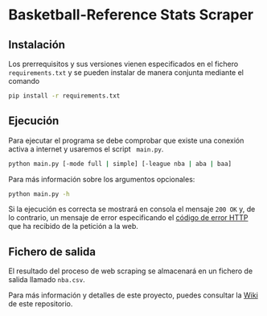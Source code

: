 # Basketball-Reference Stats Scraper

## Instalación

Los prerrequisitos y sus versiones vienen especificados en el fichero `requirements.txt` y se pueden instalar de manera conjunta mediante el comando

```bash
pip install -r requirements.txt
```

## Ejecución

Para ejecutar el programa se debe comprobar que existe una conexión activa a internet y usaremos el script ` main.py`.

```bash
python main.py [-mode full | simple] [-league nba | aba | baa]
```

Para más información sobre los argumentos opcionales:

```bash
python main.py -h
```

Si la ejecución es correcta se mostrará en consola el mensaje `200 OK` y, de lo contrario, un mensaje de error especificando el [código de error HTTP](https://httpstatuses.com/) que ha recibido de la petición a la web.

## Fichero de salida

El resultado del proceso de web scraping se almacenará en un fichero de salida llamado `nba.csv`.

Para más información y detalles de este proyecto, puedes consultar la [Wiki](https://github.com/danielsto/nba-reference-scraper/wiki) de este repositorio.

